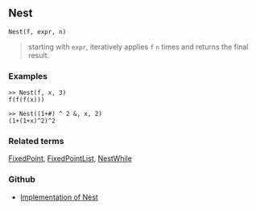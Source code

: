 ## Nest

```
Nest(f, expr, n)
```
> starting with `expr`, iteratively applies `f` `n` times and returns the final result.

### Examples
 
```
>> Nest(f, x, 3)
f(f(f(x)))
 
>> Nest((1+#) ^ 2 &, x, 2)
(1+(1+x)^2)^2
```

### Related terms 
[FixedPoint](FixedPoint.md), [FixedPointList](FixedPointList.md), [NestWhile](NestWhile.md)

### Github

* [Implementation of Nest](https://github.com/axkr/symja_android_library/blob/master/symja_android_library/matheclipse-core/src/main/java/org/matheclipse/core/builtin/Programming.java#L1433) 
